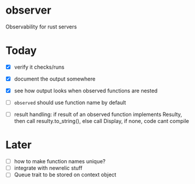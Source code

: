 # observer
Observability for rust servers


# Today

- [x] verify it checks/runs
- [x] document the output somewhere
- [x] see how output looks when observed functions are nested


- [ ] `observed` should use function name by default
- [ ] result handling: if result of an observed function implements Resulty,
      then call resulty.to_string(), else call Display, if none, code cant 
      compile

# Later

- [ ] how to make function names unique?
- [ ] integrate with newrelic stuff
- [ ] Queue trait to be stored on context object